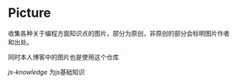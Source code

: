 
**Picture**
=========================

收集各种关于编程方面知识点的图片，部分为原创，非原创的部分会标明图片作者和出处。

同时本人博客中的图片也是使用这个仓库

*js-knowledge* 为js基础知识
